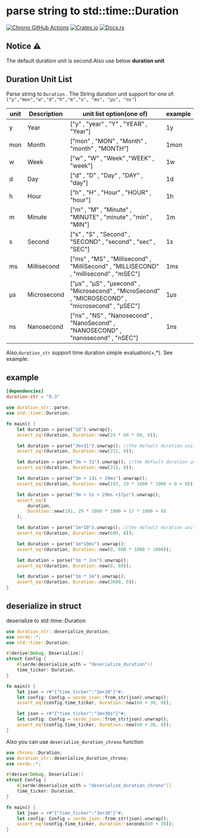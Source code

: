 # parse string to std::time::Duration

[![Chrono GitHub Actions](https://github.com/baoyachi/duration-str-rs/actions/workflows/check.yml/badge.svg)](https://github.com/baoyachi/duration-str-rs/actions?query=workflow%3Abuild)
[![Crates.io](https://img.shields.io/crates/v/duration-str.svg)](https://crates.io/crates/duration-str)
[![Docs.rs](https://docs.rs/duration-str/badge.svg)](https://docs.rs/duration-str)


## Notice ⚠️
The default duration unit is second.Also use below **duration unit** 

## Duration Unit List

Parse string to `Duration` . The String duration unit support for one of:`["y","mon","w","d","h","m","s", "ms", "µs", "ns"]`

| unit | Description | unit list option(one of)                                                                         | example |
| ---- | ----------- | ------------------------------------------------------------------------------------------------ | ------- |
| y    | Year        | ["y" , "year" , "Y" , "YEAR" , "Year"]                                                           | 1y      |
| mon  | Month       | ["mon" , "MON" , "Month" , "month" , "MONTH"]                                                      | 1mon    |
| w    | Week        | ["w" , "W" , "Week" ,"WEEK" , "week"]                                                              | 1w      |
| d    | Day         | ["d" , "D" , "Day" , "DAY" , "day"]                                                                | 1d      |
| h    | Hour        | ["h" , "H" , "Hour" , "HOUR" , "hour"]                                                             | 1h      |
| m    | Minute      | ["m" , "M" , "Minute" , "MINUTE" , "minute" , "min" , "MIN"]                                       | 1m      |
| s    | Second      | ["s" , "S" , "Second" , "SECOND" , "second" , "sec" , "SEC"]                                       | 1s      |
| ms   | Millisecond | ["ms" , "MS" , "Millisecond" , "MilliSecond" , "MILLISECOND" , "millisecond" , "mSEC"]             | 1ms     |
| µs   | Microsecond | ["µs" , "µS" , "µsecond" , "Microsecond" , "MicroSecond" , "MICROSECOND" , "microsecond" , "µSEC"] | 1µs     |
| ns   | Nanosecond  | ["ns" , "NS" , "Nanosecond" , "NanoSecond" , "NANOSECOND" , "nanosecond" , "nSEC"]                 | 1ns     |

Also,`duration_str` support time duration simple evaluation(+,*). See example:


## example
```toml
[dependencies]
duration-str = "0.3" 
```

```rust
use duration_str::parse;
use std::time::Duration;

fn main() {
    let duration = parse("1d").unwrap();
    assert_eq!(duration, Duration::new(24 * 60 * 60, 0));

    let duration = parse("3m+31").unwrap(); //the default duration unit is second.
    assert_eq!(duration, Duration::new(211, 0));

    let duration = parse("3m + 31").unwrap(); //the default duration unit is second.
    assert_eq!(duration, Duration::new(211, 0));

    let duration = parse("3m + 13s + 29ms").unwrap();
    assert_eq!(duration, Duration::new(193, 29 * 1000 * 1000 + 0 + 0));

    let duration = parse("3m + 1s + 29ms +17µs").unwrap();
    assert_eq!(
        duration,
        Duration::new(181, 29 * 1000 * 1000 + 17 * 1000 + 0)
    );

    let duration = parse("1m*10").unwrap(); //the default duration unit is second.
    assert_eq!(duration, Duration::new(600, 0));

    let duration = parse("1m*10ms").unwrap();
    assert_eq!(duration, Duration::new(0, 600 * 1000 * 1000));

    let duration = parse("1m * 1ns").unwrap();
    assert_eq!(duration, Duration::new(0, 60));

    let duration = parse("1m * 1m").unwrap();
    assert_eq!(duration, Duration::new(3600, 0));
}
```

## deserialize in struct
deserialize to std::time::Duration

```rust
use duration_str::deserialize_duration;
use serde::*;
use std::time::Duration;

#[derive(Debug, Deserialize)]
struct Config {
    #[serde(deserialize_with = "deserialize_duration")]
    time_ticker: Duration,
}

fn main() {
    let json = r#"{"time_ticker":"1m+30"}"#;
    let config: Config = serde_json::from_str(json).unwrap();
    assert_eq!(config.time_ticker, Duration::new(60 + 30, 0));

    let json = r#"{"time_ticker":"1m+30s"}"#;
    let config: Config = serde_json::from_str(json).unwrap();
    assert_eq!(config.time_ticker, Duration::new(60 + 30, 0));
}
```


Also you can use `deserialize_duration_chrono` function

```rust
use chrono::Duration;
use duration_str::deserialize_duration_chrono;
use serde::*;

#[derive(Debug, Deserialize)]
struct Config {
    #[serde(deserialize_with = "deserialize_duration_chrono")]
    time_ticker: Duration,
}

fn main() {
    let json = r#"{"time_ticker":"1m+30"}"#;
    let config: Config = serde_json::from_str(json).unwrap();
    assert_eq!(config.time_ticker, Duration::seconds(60 + 30));
}
```

